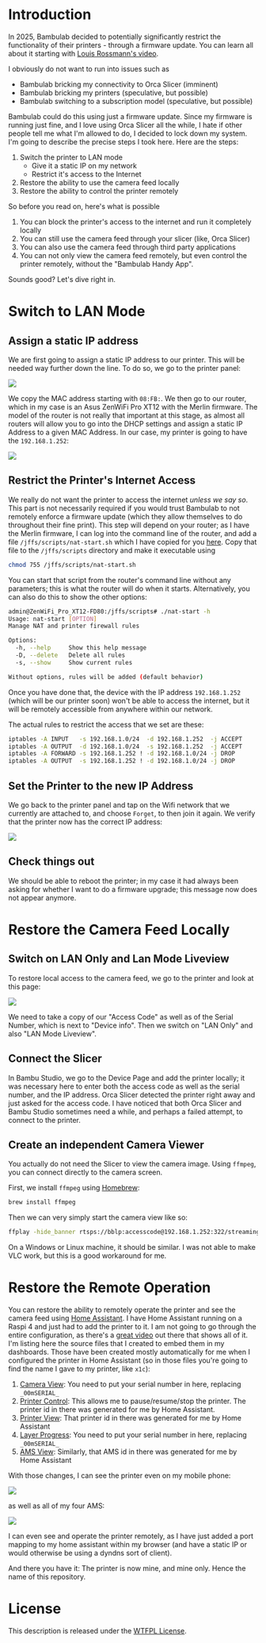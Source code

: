 # Introduction

In 2025, Bambulab decided to potentially significantly restrict the functionality of their printers - through a firmware update. You can learn all about it starting with [Louis Rossmann's video](https://www.youtube.com/watch?v=aIyaDD8onIE).

I obviously do not want to run into issues such as

- Bambulab bricking my connectivity to Orca Slicer (imminent)
- Bambulab bricking my printers (speculative, but possible)
- Bambulab switching to a subscription model (speculative, but possible)


Bambulab could do this using just a firmware update. Since my firmware is running just fine, and I love using Orca Slicer all the while, I hate if other people tell me what I'm allowed to do, I decided to lock down my system. I'm going to describe the precise steps I took here. Here are the steps:

1. Switch the printer to LAN mode
   - Give it a static IP on my network
   - Restrict it's access to the Internet
2. Restore the ability to use the camera feed locally
3. Restore the ability to control the printer remotely


So before you read on, here's what is possible

1. You can block the printer's access to the internet and run it completely locally
2. You can still use the camera feed through your slicer (like, Orca Slicer)
3. You can also use the camera feed through third party applications
4. You can not only view the camera feed remotely, but even control the printer remotely, without the "Bambulab Handy App".


Sounds good? Let's dive right in.

# Switch to LAN Mode

## Assign a static IP address

We are first going to assign a static IP address to our printer. This will be needed way further down the line. To do so, we go to the printer panel:


![](img/x1c-nw.png)

We copy the MAC address starting with `08:FB:`. We then go to our router, which in my case is an Asus ZenWiFi Pro XT12 with the Merlin firmware. The model of the router is not really that important at this stage, as almost all routers will allow you to go into the DHCP settings and assign a static IP Address to a given MAC Address. In our case, my printer is going to have the `192.168.1.252`:

![](img/asus.png)

## Restrict the Printer's Internet Access

We really do not want the printer to access the internet *unless we say so*. This part is not necessarily required if you would trust Bambulab to not remotely enforce a firmware update (which they allow themselves to do throughout their fine print). This step will depend on your router; as I have the Merlin firmware, I can log into the command line of the router, and add a file `/jffs/scripts/nat-start.sh` which I have copied for you [here](src/router/jffs/scripts/nat-start.sh). Copy that file to the `/jffs/scripts` directory and make it executable using

```bash
chmod 755 /jffs/scripts/nat-start.sh
```

You can start that script from the router's command line without any parameters; this is what the router will do when it starts. Alternatively, you can also do this to show the other options:

```bash
admin@ZenWiFi_Pro_XT12-FD80:/jffs/scripts# ./nat-start -h
Usage: nat-start [OPTION]
Manage NAT and printer firewall rules

Options:
  -h, --help     Show this help message
  -D, --delete   Delete all rules
  -s, --show     Show current rules

Without options, rules will be added (default behavior)
```

Once you have done that, the device with the IP address `192.168.1.252` (which will be our printer soon) won't be able to access the internet, but it will be remotely accessible from anywhere within our network.

The actual rules to restrict the access that we set are these:

```bash
iptables -A INPUT   -s 192.168.1.0/24  -d 192.168.1.252  -j ACCEPT
iptables -A OUTPUT  -d 192.168.1.0/24  -s 192.168.1.252  -j ACCEPT
iptables -A FORWARD -s 192.168.1.252 ! -d 192.168.1.0/24 -j DROP
iptables -A OUTPUT  -s 192.168.1.252 ! -d 192.168.1.0/24 -j DROP
```


## Set the Printer to the new IP Address

We go back to the printer panel and tap on the Wifi network that we currently are attached to, and choose `Forget`, to then join it again. We verify that the printer now has the correct IP address:


![](img/x1c-nw.png)

## Check things out

We should be able to reboot the printer; in my case it had always been asking for whether I want to do a firmware upgrade; this message now does not appear anymore.


# Restore the Camera Feed Locally

## Switch on LAN Only and Lan Mode Liveview

To restore local access to the camera feed, we go to the printer and look at this page:

![](img/x1c-lanmode.png)

We need to take a copy of our "Access Code" as well as of the Serial Number, which is next to "Device info". Then we switch on "LAN Only" and also "LAN Mode Liveview".

## Connect the Slicer


In Bambu Studio, we go to the Device Page and add the printer locally; it was necessary here to enter both the access code as well as the serial number, and the IP address.
Orca Slicer detected the printer right away and just asked for the access code. I have noticed that both Orca Slicer and Bambu Studio sometimes need a while, and perhaps
a failed attempt, to connect to the printer.

## Create an independent Camera Viewer

You actually do not need the Slicer to view the camera image. Using `ffmpeg`, you can connect directly to the camera screen.

First, we install `ffmpeg` using [Homebrew](https://brew.sh/):

```bash
brew install ffmpeg
```

Then we can very simply start the camera view like so:

```bash
ffplay -hide_banner rtsps://bblp:accesscode@192.168.1.252:322/streaming/live/1 2>/dev/null 1>&2
```

On a Windows or Linux machine, it should be similar. I was not able to make VLC work, but this is a good workaround for me.


# Restore the Remote Operation

You can restore the ability to remotely operate the printer and see the camera feed using [Home Assistant](https://homeassistant.io/). I have Home Assistant running on a Raspi 4 and just had to add the printer to it.
I am not going to go through the entire configuration, as there's a [great video](https://www.youtube.com/watch?v=bVcYGfN2AFU) out there that shows all of it. I'm listing here the source files that I created to embed them in my dashboards.
Those have been created mostly automatically for me when I configured the printer in Home Assistant (so in those files you're going to find the name I gave to my printer, like `x1c`):


1. [Camera View](src/ha/ha-camera.yaml): You need to put your serial number in here, replacing `_00mSERIAL_`
2. [Printer Control](src/ha/ha-camera.yaml): This allows me to pause/resume/stop the printer. The printer id in there was generated for me by Home Assistant.
2. [Printer View](src/ha/ha-printer.yaml): That printer id in there was generated for me by Home Assistant
3. [Layer Progress](src/ha/ha-layer.yaml): You need to put your serial number in here, replacing `_00mSERIAL_`
3. [AMS View](src/ha/ha-ams.yaml): Similarly, that AMS id in there was generated for me by Home Assistant

With those changes, I can see the printer even on my mobile phone:

![](img/ha-x1c.png)

as well as all of my four AMS:

![](img/ha-ams.png)

I can even see and operate the printer remotely, as I have just added a port mapping to my home assistant within my browser (and have a static IP or would otherwise be using a dyndns sort of client).

And there you have it: The printer is now mine, and mine only. Hence the name of this repository.

# License

This description is released under the [WTFPL License](https://en.wikipedia.org/wiki/WTFPL).









